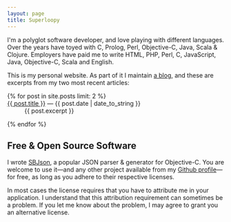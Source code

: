 ```yaml
---
layout: page
title: Superloopy
---
```


I'm a polyglot software developer, and love playing with different
languages. Over the years have toyed with C, Prolog, Perl,
Objective-C, Java, Scala & Clojure. Employers have paid me to write
HTML, PHP, Perl, C, JavaScript, Java, Objective-C, Scala and English.

This is my personal website. As part of it I maintain
[a blog](/articles.html), and these are excerpts from my two most
recent articles:

<dl>
{% for post in site.posts limit: 2 %}

<dt>
<span class="post-title"><a href="{{ post.url }}">{{ post.title }}</a></span>
<span class="post-meta">&mdash; {{ post.date | date_to_string }}</span>
</dt>

<dd>
{{ post.excerpt }}
</dd>

{% endfor %}
</dl>

Free & Open Source Software
---------------------------

I wrote <a href="http://sbjson.org">SBJson</a>, a popular JSON parser
& generator for Objective-C. You are welcome to use it&mdash;and any
other project available from my [Github profile][github]&mdash;for
free, as long as you adhere to their respective licenses.

In most cases the license requires that you have to attribute me in
your application. I understand that this attribution requirement can
sometimes be a problem. If you let me know about the problem, I may
agree to grant you an alternative license.

[github]: http://github.com/stig

